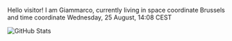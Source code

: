 Hello visitor! I am Giammarco, currently living in space coordinate Brussels and time coordinate Wednesday, 25 August, 14:08 CEST

![GitHub Stats](https://github-readme-stats.vercel.app/api?username=grcasanova)
